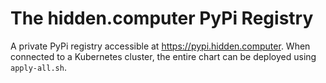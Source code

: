 # The hidden.computer PyPi Registry

A private PyPi registry accessible at https://pypi.hidden.computer. When connected to a Kubernetes cluster, the entire chart can be deployed using `apply-all.sh`.
